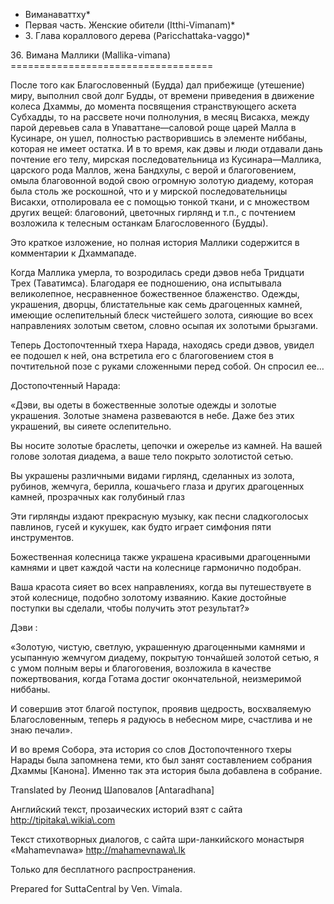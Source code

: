 * Виманаваттху*
* Первая часть\. Женские обители \(Itthi\-Vimanam\)*
* 3\. Глава кораллового дерева \(Paricchattaka\-vaggo\)*

36\. Вимана Маллики \(Mallika\-vimana\)
\=\=\=\=\=\=\=\=\=\=\=\=\=\=\=\=\=\=\=\=\=\=\=\=\=\=\=\=\=\=\=\=\=\=\=

После того как Благословенный \(Будда\) дал прибежище \(утешение\) миру, выполнил свой долг Будды, от времени приведения в движение колеса Дхаммы, до момента посвящения странствующего аскета Субхадды, то на рассвете ночи полнолуния, в месяц Висакха, между парой деревьев сала в Упаваттане—саловой роще царей Малла в Кусинаре, он ушел, полностью растворившись в элементе ниббаны, которая не имеет остатка\. И в то время, как дэвы и люди отдавали дань почтение его телу, мирская последовательница из Кусинара—Маллика, царского рода Маллов, жена Бандхулы, с верой и благоговением, омыла благовонной водой свою огромную золотую диадему, которая была столь же роскошной, что и у мирской последовательницы Висакхи, отполировала ее с помощью тонкой ткани, и с множеством других вещей: благовоний, цветочных гирлянд и т\.п\., с почтением возложила к телесным останкам Благословенного \(Будды\)\.

Это краткое изложение, но полная история Маллики содержится в комментарии к Дхаммападе\.

Когда Маллика умерла, то возродилась среди дэвов неба Тридцати Трех \(Таватимса\)\. Благодаря ее подношению, она испытывала великолепное, несравненное божественное блаженство\. Одежды, украшения, дворцы, блистательные как семь драгоценных камней, имеющие ослепительный блеск чистейшего золота, сияющие во всех направлениях золотым светом, словно осыпая их золотыми брызгами\.

Теперь Достопочтенный тхера Нарада, находясь среди дэвов, увидел ее подошел к ней, она встретила его с благоговением стоя в почтительной позе с руками сложенными перед собой\. Он спросил ее…

Достопочтенный Нарада:

«Дэви, вы одеты в божественные золотые одежды и золотые украшения\. Золотые знамена развеваются в небе\. Даже без этих украшений, вы сияете ослепительно\.

Вы носите золотые браслеты, цепочки и ожерелье из камней\. На вашей голове золотая диадема, а ваше тело покрыто золотистой сетью\.

Вы украшены различными видами гирлянд, сделанных из золота, рубинов, жемчуга, берилла, кошачьего глаза и других драгоценных камней, прозрачных как голубиный глаз

Эти гирлянды издают прекрасную музыку, как песни сладкоголосых павлинов, гусей и кукушек, как будто играет симфония пяти инструментов\.

Божественная колесница также украшена красивыми драгоценными камнями и цвет каждой части на колеснице гармонично подобран\.

Ваша красота сияет во всех направлениях, когда вы путешествуете в этой колеснице, подобно золотому изваянию\. Какие достойные поступки вы сделали, чтобы получить этот результат?»

Дэви :

«Золотую, чистую, светлую, украшенную драгоценными камнями и усыпанную жемчугом диадему, покрытую тончайшей золотой сетью, я с умом полным веры и благоговения, возложила в качестве пожертвования, когда Готама достиг окончательной, неизмеримой ниббаны\.

И совершив этот благой поступок, проявив щедрость, восхваляемую Благословенным, теперь я радуюсь в небесном мире, счастлива и не знаю печали»\.

И во время Собора, эта история со слов Достопочтенного тхеры Нарады была запомнена теми, кто был занят составлением собрания Дхаммы \[Канона\]\. Именно так эта история была добавлена в собрание\.

Translated by Леонид Шаповалов \[Antaradhana\]

Английский текст, прозаических историй взят с сайта <http://tipitaka\.wikia\.com>

Текст стихотворных диалогов, с сайта шри\-ланкийского монастыря «Mahamevnawa» <http://mahamevnawa\.lk>

Только для бесплатного распространения\.

Prepared for SuttaCentral by Ven\. Vimala\.
